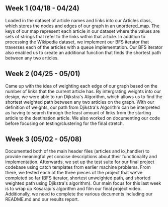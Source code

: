 ## Week 1 (04/18 - 04/24)

Loaded in the dataset of article names and links into our Articles class, which stores the nodes and edges of our graph in an unordered_map. 
The keys of our map represent each article in our dataset where the values are sets of strings that refer to the links within that article.
In addition to processing the Wikipedia dataset, we implement our BFS iterator that traverses each of the articles with a queue implementation.
Our BFS iterator also enabled us to create an additional function that finds the shortest path between any two articles.

## Week 2 (04/25 - 05/01)

Came up with the idea of weighting each edge of our graph based on the number of links that the current article has. By intergrating weights into
our design, we were able to run Dijkstra's Algorithm, which allows us to find the shortest weighted path between any two articles on the graph.
With our definition of weights, our path from Djikstra's Algorithm can be interpreted as having to search through the least amount of links from
the starting article to the destination article. We also worked on documenting our code before focusing on testing/clustering for the final stretch.

## Week 3 (05/02 - 05/08)

Documented both of the main header files (articles and io_handler) to provide meaningful yet concise descriptions about their functionality and
implementation. Afterwards, we set up the test suite for our final project codebase using catch templates from earlier machine problems. From there,
we tested each of the three pieces of the project that we've completed so far (BFS iterator, shortest unweighted path, and shorted weighted path using
Djikstra's algorithm). Our main focus for this last week is to wrap up Kosaraju's algorithm and film our final project video. Additionally, we need to
complete the various documents including our README.md and our results report.
